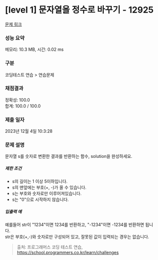 # [level 1] 문자열을 정수로 바꾸기 - 12925 

[문제 링크](https://school.programmers.co.kr/learn/courses/30/lessons/12925?language=python3) 

### 성능 요약

메모리: 10.3 MB, 시간: 0.02 ms

### 구분

코딩테스트 연습 > 연습문제

### 채점결과

정확성: 100.0<br/>합계: 100.0 / 100.0

### 제출 일자

2023년 12월 4일 10:3:28

### 문제 설명

<p style="user-select: auto !important;">문자열 s를 숫자로 변환한 결과를 반환하는 함수, solution을 완성하세요.</p>

<h5 style="user-select: auto !important;">제한 조건</h5>

<ul style="user-select: auto !important;">
<li style="user-select: auto !important;">s의 길이는 1 이상 5이하입니다.</li>
<li style="user-select: auto !important;">s의 맨앞에는 부호(+, -)가 올 수 있습니다.</li>
<li style="user-select: auto !important;">s는 부호와 숫자로만 이루어져있습니다.</li>
<li style="user-select: auto !important;">s는 "0"으로 시작하지 않습니다.</li>
</ul>

<h5 style="user-select: auto !important;">입출력 예</h5>

<p style="user-select: auto !important;">예를들어 str이 "1234"이면 1234를 반환하고, "-1234"이면 -1234를 반환하면 됩니다.<br style="user-select: auto !important;">
str은 부호(+,-)와 숫자로만 구성되어 있고, 잘못된 값이 입력되는 경우는 없습니다.</p>


> 출처: 프로그래머스 코딩 테스트 연습, https://school.programmers.co.kr/learn/challenges
